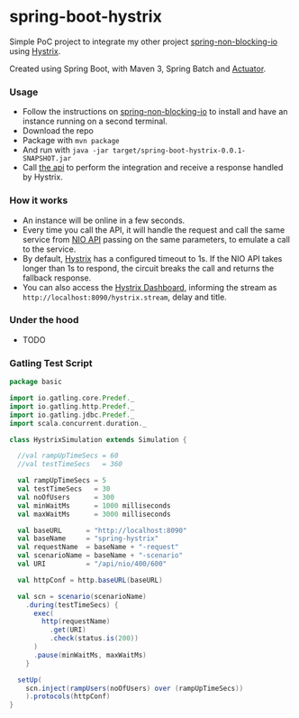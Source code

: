 # spring-boot-hystrix

Simple PoC project to integrate my other project [spring-non-blocking-io](https://github.com/ricardo-comar/spring-non-blocking-io) using [Hystrix](https://github.com/Netflix/Hystrix).

Created using Spring Boot, with Maven 3, Spring Batch and [Actuator](http://docs.spring.io/spring-boot/docs/current/reference/html/production-ready-endpoints.html#production-ready-endpoints). 

### Usage
- Follow the instructions on [spring-non-blocking-io](https://github.com/ricardo-comar/spring-non-blocking-io) to install and have an instance running on a second terminal.
- Download the repo
- Package with `mvn package`
- And run with `java -jar target/spring-boot-hystrix-0.0.1-SNAPSHOT.jar`
- Call [the api](http://localhost:8090/api/nio/200/300) to perform the integration and receive a response handled by Hystrix. 


### How it works
- An instance will be online in a few seconds. 
- Every time you call the API, it will handle the request and call the same service from [NIO API](http://localhost:8080/api/nio/async) passing on the same parameters, to emulate a call to the service.
- By default, [Hystrix](https://github.com/Netflix/Hystrix) has a configured timeout to 1s. If the NIO API takes longer than 1s to respond, the circuit breaks the call and returns the fallback response.  
- You can also access the [Hystrix Dashboard](http://localhost:8090/hystrix), informing the stream as `http://localhost:8090/hystrix.stream`, delay and title.

### Under the hood
- TODO



### Gatling Test Script
```Scala
package basic

import io.gatling.core.Predef._  
import io.gatling.http.Predef._  
import io.gatling.jdbc.Predef._  
import scala.concurrent.duration._  

class HystrixSimulation extends Simulation {

  //val rampUpTimeSecs = 60
  //val testTimeSecs   = 360

  val rampUpTimeSecs = 5
  val testTimeSecs   = 30
  val noOfUsers      = 300
  val minWaitMs      = 1000 milliseconds
  val maxWaitMs      = 3000 milliseconds

  val baseURL      = "http://localhost:8090"
  val baseName     = "spring-hystrix"
  val requestName  = baseName + "-request"
  val scenarioName = baseName + "-scenario"
  val URI          = "/api/nio/400/600"

  val httpConf = http.baseURL(baseURL)

  val scn = scenario(scenarioName)
    .during(testTimeSecs) {
      exec(
        http(requestName)
          .get(URI)
          .check(status.is(200))
      )
      .pause(minWaitMs, maxWaitMs)
    }

  setUp(
    scn.inject(rampUsers(noOfUsers) over (rampUpTimeSecs))
    ).protocols(httpConf)
}
```
